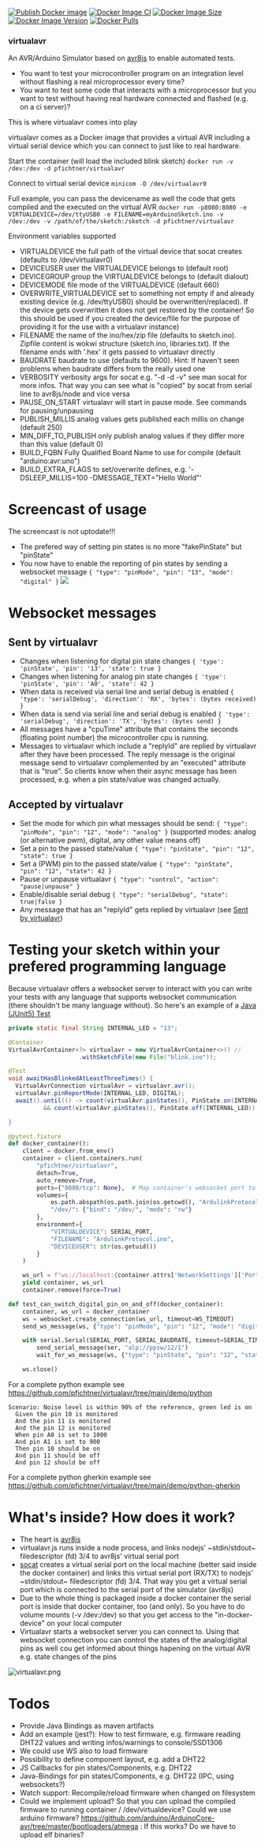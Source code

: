 [![Publish Docker image](https://github.com/pfichtner/virtualavr/actions/workflows/docker-publish.yml/badge.svg)](https://github.com/pfichtner/virtualavr/actions/workflows/docker-publish.yml)
[![Docker Image CI](https://github.com/pfichtner/virtualavr/actions/workflows/docker-image.yml/badge.svg)](https://github.com/pfichtner/virtualavr/actions/workflows/docker-image.yml)
[![Docker Image Size](https://img.shields.io/docker/image-size/pfichtner/virtualavr)](https://hub.docker.com/r/pfichtner/virtualavr/)
[![Docker Image Version](https://img.shields.io/docker/v/pfichtner/virtualavr)](https://hub.docker.com/r/pfichtner/virtualavr/)
[![Docker Pulls](https://img.shields.io/docker/pulls/pfichtner/virtualavr.svg?maxAge=604800)](https://hub.docker.com/r/pfichtner/virtualavr/)

### virtualavr

An AVR/Arduino Simulator based on [avr8js](https://github.com/wokwi/avr8js) to enable automated tests.
- You want to test your microcontroller program on an integration level without flashing a real microprocessor every time? 
- You want to test some code that interacts with a microprocessor but you want to test without having real hardware connected and flashed (e.g. on a ci server)?

This is where virtualavr comes into play

virtualavr comes as a Docker image that provides a virtual AVR including a virtual serial device which you can connect to just like to real hardware. 


Start the container (will load the included blink sketch)
```docker run -v /dev:/dev -d pfichtner/virtualavr```

Connect to virtual serial device
```minicom -D /dev/virtualavr0```

Full example, you can pass the devicename as well the code that gets compiled and the executed on the virtual AVR
```docker run -p8080:8080 -e VIRTUALDEVICE=/dev/ttyUSB0 -e FILENAME=myArduinoSketch.ino -v /dev:/dev -v /path/of/the/sketch:/sketch -d pfichtner/virtualavr```

Environment variables supported
- VIRTUALDEVICE the full path of the virtual device that socat creates (defaults to /dev/virtualavr0)
- DEVICEUSER user the VIRTUALDEVICE belongs to (default root)
- DEVICEGROUP group the VIRTUALDEVICE belongs to (default dialout)
- DEVICEMODE file mode of the VIRTUALDEVICE (default 660)
- OVERWRITE_VIRTUALDEVICE set to something not empty if and already existing device (e.g. /dev/ttyUSB0) should be overwritten/replaced). If the device gets overwritten it does not get restored by the container! So this should be used if you created the device/file for the purpose of providing it for the use with a virtualavr instance)
- FILENAME the name of the ino/hex/zip file (defaults to sketch.ino). Zipfile content is wokwi structure (sketch.ino, libraries.txt). If the filename ends with '.hex' it gets passed to virtualavr directly
- BAUDRATE baudrate to use (defaults to 9600). Hint: If haven't seen problems when baudrate differs from the really used one
- VERBOSITY verbosity args for socat e.g. "-d -d -v" see man socat for more infos. That way you can see what is "copied" by socat from serial line to avr8js/node and vice versa
- PAUSE_ON_START virtualavr will start in pause mode. See commands for pausing/unpausing
- PUBLISH_MILLIS analog values gets published each millis on change (default 250)
- MIN_DIFF_TO_PUBLISH only publish analog values if they differ more than this value (default 0)
- BUILD_FQBN Fully Qualified Board Name to use for compile (default "arduino:avr:uno")
- BUILD_EXTRA_FLAGS to set/overwrite defines, e.g. '-DSLEEP_MILLIS=100 -DMESSAGE_TEXT="Hello World"'

# Screencast of usage
The screencast is not uptodate!!!
- The prefered way of setting pin states is no more "fakePinState" but "pinState"
- You now have to enable the reporting of pin states by sending a websocket message ```{ "type": "pinMode", "pin": "13", "mode": "digital" }```
<a href="http://pfichtner.github.io/virtualavr-asciinema/"><img src="https://pfichtner.github.io/virtualavr-asciinema/asciinema-poster.png" /></a>

# Websocket messages
## Sent by virtualavr
- Changes when listening for digital pin state changes ```{ 'type': 'pinState', 'pin': '13', 'state': true }```
- Changes when listening for analog pin state changes ```{ 'type': 'pinState', 'pin': 'A0', 'state': 42 }```
- When data is received via serial line and serial debug is enabled ```{ 'type': 'serialDebug', 'direction': 'RX', 'bytes': (bytes received) }```
- When data is send via serial line and serial debug is enabled ```{ 'type': 'serialDebug', 'direction': 'TX', 'bytes': (bytes send) }```
- All messages have a "cpuTime" attribute that contains the seconds (floating point number) the microcontroller cpu is running. 
- Messages to virtualavr which include a "replyId" are replied by virtualavr after they have been processed. The reply message  is the original message send to virtualavr complemented by an "executed" attribute that is "true". So clients know when their async message has been processed, e.g. when a pin state/value was changed actually. 

## Accepted by virtualavr
- Set the mode for which pin what messages should be send: ```{ "type": "pinMode", "pin": "12", "mode": "analog" }``` (supported modes: analog (or alternative pwm), digital, any other value means off)
- Set a pin to the passed state/value ```{ "type": "pinState", "pin": "12", "state": true }```
- Set a (PWM) pin to the passed state/value ```{ "type": "pinState", "pin": "12", "state": 42 }```
- Pause or unpause virtualavr ```{ "type": "control", "action": "pause|unpause" }```
- Enable/disable serial debug ```{ "type": "serialDebug", "state": true|false }```
- Any message that has an "replyId" gets replied by virtualavr (see [Sent by virtualavr](#sent-by-virtualavr))

# Testing your sketch within your prefered programming language
Because virtualavr offers a websocket server to interact with you can write your tests with any language that supports websocket communication (there shouldn't be many language without). 
So here's an example of a [Java (JUnit5) Test](https://github.com/pfichtner/virtualavr/blob/main/demo/java/sketchtest/src/test/java/com/github/pfichtner/virtualavr/demo/VirtualAvrTest.java)

```java
private static final String INTERNAL_LED = "13";

@Container
VirtualAvrContainer<?> virtualavr = new VirtualAvrContainer<>() //
					.withSketchFile(new File("blink.ino"));

@Test
void awaitHasBlinkedAtLeastThreeTimes() {
  VirtualAvrConnection virtualAvr = virtualavr.avr();
  virtualAvr.pinReportMode(INTERNAL_LED, DIGITAL);
  await().until(() -> count(virtualAvr.pinStates(), PinState.on(INTERNAL_LED)) >= 3
		  && count(virtualAvr.pinStates(), PinState.off(INTERNAL_LED)) >= 3);

}
```

```python
@pytest.fixture
def docker_container():
    client = docker.from_env()
    container = client.containers.run(
        "pfichtner/virtualavr",
        detach=True,
        auto_remove=True,
        ports={"8080/tcp": None},  # Map container's websocket port to a random free port on the host
        volumes={
            os.path.abspath(os.path.join(os.getcwd(), "ArdulinkProtocol")): {"bind": "/sketch", "mode": "ro"},
            "/dev/": {"bind": "/dev/", "mode": "rw"}
        },
        environment={
            "VIRTUALDEVICE": SERIAL_PORT,
            "FILENAME": "ArdulinkProtocol.ino",
            "DEVICEUSER": str(os.getuid())
        }
    )

    ws_url = f"ws://localhost:{container.attrs['NetworkSettings']['Ports']['8080/tcp'][0]['HostPort']}"
    yield container, ws_url
    container.remove(force=True)

def test_can_switch_digital_pin_on_and_off(docker_container):
    container, ws_url = docker_container
    ws = websocket.create_connection(ws_url, timeout=WS_TIMEOUT)
    send_ws_message(ws, {"type": "pinMode", "pin": "12", "mode": "digital"})

    with serial.Serial(SERIAL_PORT, SERIAL_BAUDRATE, timeout=SERIAL_TIMEOUT) as ser:
        send_serial_message(ser, "alp://ppsw/12/1")
        wait_for_ws_message(ws, {"type": "pinState", "pin": "12", "state": True})

    ws.close()
```
For a complete python example see https://github.com/pfichtner/virtualavr/tree/main/demo/python


```Cucumber
Scenario: Noise level is within 90% of the reference, green led is on
  Given the pin 10 is monitored
  And the pin 11 is monitored
  And the pin 12 is monitored
  When pin A0 is set to 1000
  And pin A1 is set to 900
  Then pin 10 should be on
  And pin 11 should be off
  And pin 12 should be off
```
For a complete python gherkin example see https://github.com/pfichtner/virtualavr/tree/main/demo/python-gherkin


# What's inside? How does it work? 
- The heart is [avr8js](https://github.com/wokwi/avr8js)
- virtualavr.js runs inside a node process, and links nodejs' ~stdin/stdout~ filedescriptor (fd) 3/4 to avr8js' virtual serial port
- [socat](http://www.dest-unreach.org/socat/) creates a virtual serial port on the local machine (better said inside the docker container) and links this virtual serial port (RX/TX) to nodejs' ~stdin/stdout~ filedescriptor (fd) 3/4. That way you get a virtual serial port which is connected to the serial port of the simulator (avr8js)
- Due to the whole thing is packaged inside a docker container the serial port is inside that docker container, too (and only). So you have to do volume mounts (-v /dev:/dev) so that you get access to the "in-docker-device" on your local computer 
- Virtualavr starts a websocket server you can connect to. Using that websocket connection you can control the states of the analog/digital pins as well cou get informed about things hapening on the virtual AVR e.g. state changes of the pins 

![virtualavr.png](docs/images/virtualavr.png)

# Todos
- Provide Java Bindings as maven artifacts
- Add an example (jest?): How to test firmware, e.g. firmware reading DHT22 values and writing infos/warnings to console/SSD1306
- We could use WS also to load firmware
- Possibility to define component layout, e.g. add a DHT22
- JS Callbacks for pin states/Components, e.g. DHT22
- Java-Bindings for pin states/Components, e.g. DHT22 (IPC, using websockets?)
- Watch support: Recompile/reload firmware when changed on filesystem
- Could we implement upload? So that you can upload the compiled firmware to running container / /dev/virtualdevice?
  Could we use arduino firmware? https://github.com/arduino/ArduinoCore-avr/tree/master/bootloaders/atmega : If this works? Do we have to upload elf binaries?

